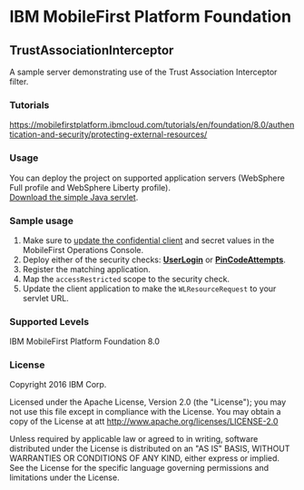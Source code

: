 IBM MobileFirst Platform Foundation
===
## TrustAssociationInterceptor
A sample server demonstrating use of the Trust Association Interceptor filter.

### Tutorials
https://mobilefirstplatform.ibmcloud.com/tutorials/en/foundation/8.0/authentication-and-security/protecting-external-resources/

### Usage

You can deploy the project on supported application servers (WebSphere Full profile and WebSphere Liberty profile).  
[Download the simple Java servlet](https://github.com/MobileFirst-Platform-Developer-Center/TrustAssociationInterceptor/tree/release80).

### Sample usage

1. Make sure to [update the confidential client](https://mobilefirstplatform.ibmcloud.com/tutorials/en/foundation/8.0/authentication-and-security/protecting-external-resources/#confidential-client) and secret values in the MobileFirst Operations Console.
2. Deploy either of the security checks: **[UserLogin](https://mobilefirstplatform.ibmcloud.com/tutorials/en/foundation/8.0/authentication-and-security/user-authentication/security-check/)** or **[PinCodeAttempts](https://mobilefirstplatform.ibmcloud.com/tutorials/en/foundation/8.0/authentication-and-security/credentials-validation/security-check/)**.
3. Register the matching application.
4. Map the `accessRestricted` scope to the security check.
5. Update the client application to make the `WLResourceRequest` to your servlet URL.

### Supported Levels
IBM MobileFirst Platform Foundation 8.0

### License
Copyright 2016 IBM Corp.

Licensed under the Apache License, Version 2.0 (the "License");
you may not use this file except in compliance with the License.
You may obtain a copy of the License at
att
http://www.apache.org/licenses/LICENSE-2.0

Unless required by applicable law or agreed to in writing, software
distributed under the License is distributed on an "AS IS" BASIS,
WITHOUT WARRANTIES OR CONDITIONS OF ANY KIND, either express or implied.
See the License for the specific language governing permissions and
limitations under the License.
